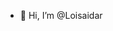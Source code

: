 - 👋 Hi, I’m @Loisaidar


<!---
Loisaidar/Loisaidar is a ✨ special ✨ repository because its `README.md` (this file) appears on your GitHub profile.
You can click the Preview link to take a look at your changes.
--->
